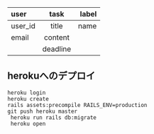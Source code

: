 |user|task|label|
|:------|:-----:|------:|
|user_id|title|name|
|email|content|||
||deadline||

## herokuへのデプロイ
```
heroku login
heroku create
rails assets:precompile RAILS_ENV=production
git push heroku master
 heroku run rails db:migrate
 heroku open
```
